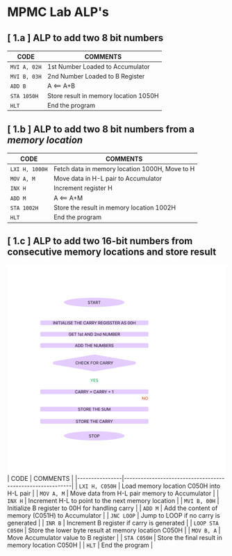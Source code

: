 # MPMC Lab ALP's

## [ 1.a ] ALP to add two 8 bit numbers
| CODE       | COMMENTS                                     |
|------------|----------------------------------------------|
| `MVI A, 02H` | 1st Number Loaded to Accumulator           |
| `MVI B, 03H` | 2nd Number Loaded to B Register            |
| `ADD B`    | A <== A+B                                   |
| `STA 1050H` | Store result in memory location 1050H       |
| `HLT`      | End the program                              |

## [ 1.b ] ALP to add two 8 bit numbers from a _memory location_
| CODE       | COMMENTS                                              |
|------------|-------------------------------------------------------|
| `LXI H, 1000H` | Fetch data in memory location 1000H, Move to H    |
| `MOV A, M` | Move data in H-L pair to Accumulator                  |
| `INX H`    | Increment register H                                  |
| `ADD M`    | A <== A+M                                             |
| `STA 1002H` | Store the result in memory location 1002H            |
| `HLT`      | End the program                                       |

## [ 1.c ] ALP to add two 16-bit numbers from consecutive memory locations and store result
![Relative](IMAGES/MPMC.png)
| CODE           | COMMENTS                                                  |
|----------------|-----------------------------------------------------------|
| `LXI H, C050H` | Load memory location C050H into H-L pair                  |
| `MOV A, M`     | Move data from H-L pair memory to Accumulator             |
| `INX H`        | Increment H-L to point to the next memory location        |
| `MVI B, 00H`   | Initialize B register to 00H for handling carry           |
| `ADD M`        | Add the content of memory (C051H) to Accumulator          |
| `JNC LOOP`     | Jump to LOOP if no carry is generated                     |
| `INR B`        | Increment B register if carry is generated                |
| `LOOP STA C050H` | Store the lower byte result at memory location C050H    |
| `MOV B, A`     | Move Accumulator value to B register                      |
| `STA C050H`    | Store the final result in memory location C050H           |
| `HLT`          | End the program                                           |

